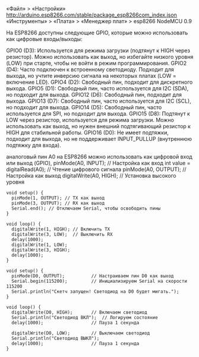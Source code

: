 «Файл» > «Настройки»
http://arduino.esp8266.com/stable/package_esp8266com_index.json
«Инструменты» > «Плата» > «Менеджер плат» > esp8266 NodeMCU 0.9


На ESP8266 доступны следующие GPIO, которые можно использовать как цифровые входы/выходы:

GPIO0 (D3): Используется для режима загрузки (подтянут к HIGH через резистор). Можно использовать как выход, но избегайте низкого уровня (LOW) при старте, чтобы не войти в режим программирования.
GPIO2 (D4): Часто подключен к встроенному светодиоду. Подходит для выхода, но учтите инверсию сигнала на некоторых платах (LOW = включение LED).
GPIO4 (D2): Свободный пин, подходит для дискретного выхода.
GPIO5 (D1): Свободный пин, часто используется для I2C (SDA), но подходит для выхода.
GPIO12 (D6): Свободный пин, подходит для выхода.
GPIO13 (D7): Свободный пин, часто используется для I2C (SCL), но подходит для выхода.
GPIO14 (D5): Свободный пин, часто используется для SPI, но подходит для выхода.
GPIO15 (D8): Подтянут к LOW через резистор, используется для режима загрузки. Можно использовать как выход, но нужен внешний подтягивающий резистор к HIGH для стабильной работы.
GPIO16 (D0): Не имеет подтяжки, подходит для выхода, но не поддерживает INPUT_PULLUP (внутреннюю подтяжку для входа).

аналоговый пин A0 на ESP8266 можно использовать как цифровой вход или выход (GPIO),
pinMode(A0, INPUT); // Настройка как вход
int value = digitalRead(A0); // Чтение цифрового сигнала
pinMode(A0, OUTPUT); // Настройка как выход
digitalWrite(A0, HIGH); // Установка высокого уровня

```Пример использования RX/TX как дискретного выхода:
void setup() {
  pinMode(1, OUTPUT); // TX как выход
  pinMode(3, OUTPUT); // RX как выход
  Serial.end(); // Отключаем Serial, чтобы освободить пины
}

void loop() {
  digitalWrite(1, HIGH); // Включить TX
  digitalWrite(3, LOW);  // Выключить RX
  delay(1000);
  digitalWrite(1, LOW);
  digitalWrite(3, HIGH);
  delay(1000);
}
```

```test pin D0
void setup() {
  pinMode(D0, OUTPUT);          // Настраиваем пин D0 как выход
  Serial.begin(115200);         // Инициализируем Serial на скорости 115200
  Serial.println("Скетч запущен! Светодиод на D0 будет мигать.");
}

void loop() {
  digitalWrite(D0, HIGH);       // Включаем светодиод
  Serial.println("Светодиод ВКЛ");  // Логируем состояние
  delay(1000);                  // Пауза 1 секунда
  
  digitalWrite(D0, LOW);        // Выключаем светодиод
  Serial.println("Светодиод ВЫКЛ");
  delay(1000);                  // Пауза 1 секунда
}
```